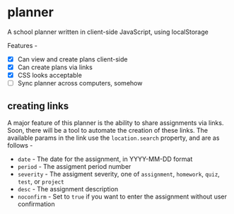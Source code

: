 # planner
A school planner written in client-side JavaScript, using localStorage

Features -
- [X] Can view and create plans client-side
- [X] Can create plans via links
- [X] CSS looks acceptable
- [ ] Sync planner across computers, somehow

## creating links
A major feature of this planner is the ability to share assignments via links. Soon, there will be a tool to automate the creation of these links. The available params in the link use the `location.search` property, and are as follows -
* `date` - The date for the assignment, in YYYY-MM-DD format
* `period` - The assigment period number
* `severity` - The assigment severity, one of `assignment`, `homework`, `quiz`, `test`, or `project`
* `desc` - The assignment description
* `noconfirm` - Set to `true` if you want to enter the assignment without user confirmation
